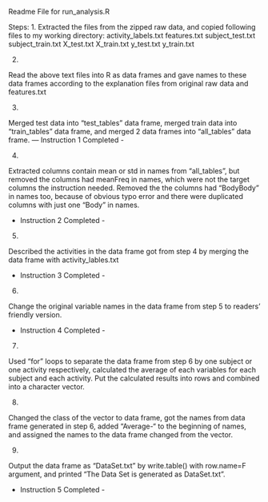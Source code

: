 Readme File for run_analysis.R

Steps:
1. 
Extracted the files from the zipped raw data, and copied following files to my working directory:
activity_labels.txt
features.txt
subject_test.txt
subject_train.txt
X_test.txt
X_train.txt
y_test.txt
y_train.txt

2.
Read the above text files into R as data frames and gave names to these data frames according to the explanation files from original raw data and features.txt

3.
Merged test data into “test_tables” data frame, merged train data into “train_tables” data frame, and merged 2 data frames into “all_tables” data frame.
— Instruction 1 Completed -

4.
Extracted columns contain mean or std in names from “all_tables”, but removed the columns had meanFreq in names, which were not the target columns the instruction needed. 
Removed the the columns had “BodyBody” in names too, because of obvious typo error and there were duplicated columns with just one “Body” in names.
- Instruction 2 Completed - 

5.
Described the activities in the data frame got from step 4 by merging the data frame with activity_lables.txt
- Instruction 3 Completed -

6.
Change the original variable names in the data frame from step 5 to readers’ friendly version.
- Instruction 4 Completed - 

7.
Used “for” loops to separate the data frame from step 6 by one subject or one activity respectively, calculated the average of each variables for each subject and each activity.
Put the calculated results into rows and combined into a character vector.

8.
Changed the class of the vector to data frame, got the names from data frame generated in step 6, added “Average-“ to the beginning of names, and assigned the names to the data frame changed from the vector.

9.
Output the data frame as “DataSet.txt” by write.table() with row.name=F argument, and printed “The Data Set is generated as DataSet.txt”.
- Instruction 5 Completed - 
